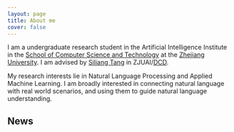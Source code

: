 ```yaml
---
layout: page
title: About me
cover: false
---
```


  I am a undergraduate research student in the Artificial Intelligence Institute 
in the [School of Computer Science and Technology](http://www.cs.zju.edu.cn/) at the 
[Zhejiang University](http://www.zju.edu.cn/). I am advised by [Siliang Tang](https://person.zju.edu.cn/siliang) in ZJUAI/[DCD](http://www.dcd.zju.edu.cn/). 

  My research interests lie in Natural Language Processing and Applied Machine 
Learning. I am broadly interested in connecting natural language with real 
world scenarios, and using them to guide natural language understanding.

## News

